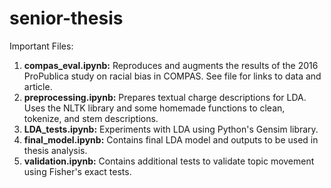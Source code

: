 # senior-thesis

Important Files:
1. **compas_eval.ipynb:** Reproduces and augments the results of the 2016 ProPublica study on racial bias in COMPAS. See file for links to data and article.
2. **preprocessing.ipynb:** Prepares textual charge descriptions for LDA. Uses the NLTK library and some homemade functions to clean, tokenize, and stem descriptions.
3. **LDA_tests.ipynb:** Experiments with LDA using Python's Gensim library. 
4. **final_model.ipynb:** Contains final LDA model and outputs to be used in thesis analysis.
5. **validation.ipynb:** Contains additional tests to validate topic movement using Fisher's exact tests.
